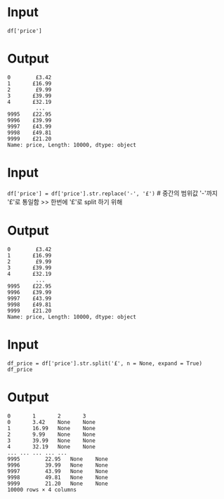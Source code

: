 # Input
`df['price']`

# Output
```
0        £3.42
1       £16.99
2        £9.99
3       £39.99
4       £32.19
         ...  
9995    £22.95
9996    £39.99
9997    £43.99
9998    £49.81
9999    £21.20
Name: price, Length: 10000, dtype: object
```

# Input
`df['price'] = df['price'].str.replace('-', '£')` # 중간의 범위값 '-'까지 '£'로 통일함 >> 한번에 '£'로 split 하기 위해

# Output
```
0        £3.42
1       £16.99
2        £9.99
3       £39.99
4       £32.19
         ...  
9995    £22.95
9996    £39.99
9997    £43.99
9998    £49.81
9999    £21.20
Name: price, Length: 10000, dtype: object
```

# Input
```
df_price = df['price'].str.split('£', n = None, expand = True)
df_price
```

# Output
```
0	    1   	2	    3
0		3.42	None	None
1		16.99	None	None
2		9.99	None	None
3		39.99	None	None
4		32.19	None	None
...	...	...	...	...
9995		22.95	None	None
9996		39.99	None	None
9997		43.99	None	None
9998		49.81	None	None
9999		21.20	None	None
10000 rows × 4 columns
```





